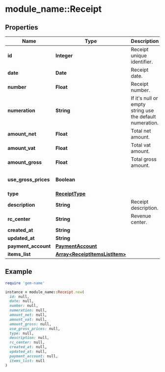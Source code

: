 # module_name::Receipt

## Properties

| Name | Type | Description | Notes |
| ---- | ---- | ----------- | ----- |
| **id** | **Integer** | Receipt unique identifier. | [optional] |
| **date** | **Date** | Receipt date. |  |
| **number** | **Float** | Receipt number. | [optional] |
| **numeration** | **String** | If it&#39;s null or empty string use the default numeration. | [optional] |
| **amount_net** | **Float** | Total net amount. | [optional] |
| **amount_vat** | **Float** | Total vat amount. | [optional] |
| **amount_gross** | **Float** | Total gross amount. | [optional] |
| **use_gross_prices** | **Boolean** |  | [optional][default to false] |
| **type** | [**ReceiptType**](ReceiptType.md) |  |  |
| **description** | **String** | Receipt description. | [optional] |
| **rc_center** | **String** | Revenue center. | [optional] |
| **created_at** | **String** |  | [optional] |
| **updated_at** | **String** |  | [optional] |
| **payment_account** | [**PaymentAccount**](PaymentAccount.md) |  |  |
| **items_list** | [**Array&lt;ReceiptItemsListItem&gt;**](ReceiptItemsListItem.md) |  | [optional] |

## Example

```ruby
require 'gem-name'

instance = module_name::Receipt.new(
  id: null,
  date: null,
  number: null,
  numeration: null,
  amount_net: null,
  amount_vat: null,
  amount_gross: null,
  use_gross_prices: null,
  type: null,
  description: null,
  rc_center: null,
  created_at: null,
  updated_at: null,
  payment_account: null,
  items_list: null
)
```

